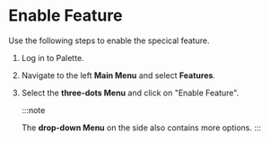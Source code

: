 # Enable Feature

Use the following steps to enable the specical feature.

1. Log in to Palette.

2. Navigate to the left **Main Menu** and select **Features**.

3. Select the **three-dots Menu** and click on "Enable Feature".

   :::note

   The **drop-down Menu** on the side also contains more options.
   :::
